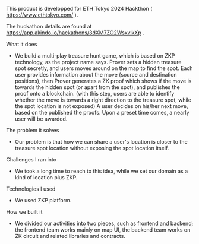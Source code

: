 This product is developped for ETH Tokyo 2024 Hackthon ( https://www.ethtokyo.com/ ).

The huckathon details are found at
https://app.akindo.io/hackathons/3dXM7ZO2WsxvlkXp .


What it does
- We build a multi-play treasure hunt game, which is based on ZKP technology, as the project name says.
  Prover sets a hidden treasure spot secretly, and users moves around on the map to find the spot.
  Each user provides information about the move (source and destination positions), then Prover generates a ZK proof which shows if the move is towards the hidden spot (or apart from the spot),
  and publishes the proof onto a blockchain.
  (with this step, users are able to identify whether the move is towards a right direction to the treasure spot, while the spot location is not exposed)
  A user decides on his/her next move, based on the published the proofs. Upon a preset time comes, a nearly user will be awarded.

The problem it solves
- Our problem is that how we can share a user's location is closer to the treasure spot location without exposing the spot location itself.

Challenges I ran into
- We took a long time to reach to this idea, while we set our domain as a kind of location plus ZKP.

Technologies I used
- We used ZKP platform.

How we built it
- We divided our activities into two pieces, such as frontend and backend; the frontend team works mainly on map UI, the backend team works on ZK circuit and related libraries and contracts.
